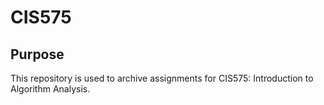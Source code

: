 # CIS575

## Purpose
This repository is used to archive assignments for CIS575: Introduction to Algorithm Analysis.
